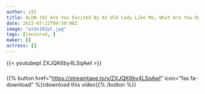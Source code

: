 ```yaml
---
author: j91
title: ALDN-192 Are You Excited By An Old Lady Like Me… What Are You Doing… Kasumi Shimazaki
date: 2023-07-22T00:50:00Z
image: "aldn192pl.jpg"
tags: [Censored, ]
maker: []
actress: []
---
```



{{< youtubepl ZXJQK6by4LSqAwl >}}
###

{{% button href="https://streamtape.to/v/ZXJQK6by4LSqAwl" icon="fas fa-download" %}}download this video{{% /button %}}
